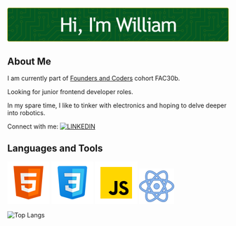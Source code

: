 ![Header](./william-header.png)

## About Me

I am currently part of [Founders and Coders](https://www.foundersandcoders.com/) cohort FAC30b.

Looking for junior frontend developer roles.

In my spare time, I like to tinker with electronics and hoping to delve deeper into robotics.

Connect with me:  [![LINKEDIN](https://img.shields.io/badge/LinkedIn-0077B5?style=for-the-badge&logo=linkedin&logoColor=white)](https://www.linkedin.com/in/william-man/)

## Languages and Tools

![HTML](./html-96.png) ![CSS](./css-96.png) ![JAVASCRIPT](./javascript-96.png) ![REACT](./react-80.png)

![Top Langs](https://github-readme-stats.vercel.app/api/top-langs/?username=william-man&size_weight=0.5&count_weight=0.5&title_color=fff&text_color=fff&border_color=C0A702&bg_color=035924&border_radius=9&card_width=500)

<!--
**william-man/William-Man** is a ✨ _special_ ✨ repository because its `README.md` (this file) appears on your GitHub profile.

Here are some ideas to get you started:
&title_color=#fff&text_color=#fff&border_color=#C0A702&bg_color=#035924&border_radius=9
- 🔭 I’m currently working on ...
- 🌱 I’m currently learning ...
- 👯 I’m looking to collaborate on ...
- 🤔 I’m looking for help with ...
- 💬 Ask me about ...
- 📫 How to reach me: ...
- 😄 Pronouns: ...
- ⚡ Fun fact: ...
-->
